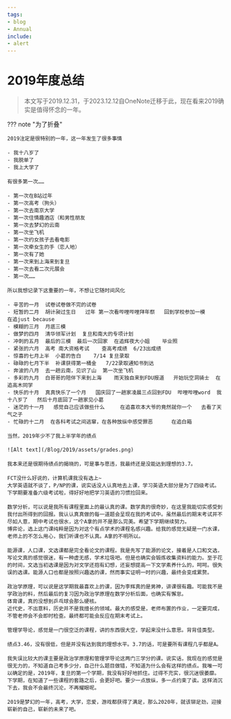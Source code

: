 ```yaml
---
tags:
- blog
- Annual
include:
- alert
---
```


# 2019年度总结
> 本文写于2019.12.31，于2023.12.12自OneNote迁移于此，现在看来2019确实是值得怀念的一年。

??? note "为了折叠"

    2019注定是很特别的一年，这一年发生了很多事情

    - 我十八岁了
    - 我脱单了
    - 我上大学了

    有很多第一次……

    - 第一次在B站过年
    - 第一次高考（狗头）
    - 第一次去南京大学
    - 第一次住情趣酒店（和男性朋友
    - 第一次去梦幻的云南
    - 第一次坐飞机
    - 第一次约女孩子去看电影
    - 第一次牵女生的手（恋人地）
    - 第一次有了她
    - 第一次来到上海来到复旦
    - 第一次去看二次元展会
    - 第一次……

    所以我想记录下这重要的一年，不想让它随时间风化

    - 辛苦的一月  试卷试卷做不完的试卷
    - 短暂的二月  胡计昶过生日   过年 第一次看哔哩哔哩拜年祭   回到学校参加一模      在追just because
    - 模糊的三月  月底三模
    - 做梦的四月  清华领军计划  复旦和南大的专项计划
    - 冲刺的五月  最后的三模  最后一次回家  在追辉夜大小姐    毕业照
    - 紧张的六月  高考 南大资格考试    查高考成绩  6/23出成绩
    - 惊喜的七月上半  小葛的告白    7/14 复旦录取
    - 碌碌的七月下半  补课获得第一桶金   7/22录取通知书到达
    - 奔波的八月  去一趟云南，见识了山  第一次坐飞机 
    - 多彩的九月  白哥哥的陪伴下来到上海    雨天独自来到FDU报道   开始玩空洞骑士  在追高木同学
    - 快乐的十月  真真快乐了一个月   国庆回了一趟家凌晨三点回到FDU  哔哩哔哩word  我十八岁了   然后十月底回了一趟家见小葛
    - 迷茫的十一月   感觉自己应该做些什么     在追喜欢本大爷的竟然就你一个   去看了天气之子  
    - 忙碌的十二月  在各科考试之间逃窜，在各种放纵中感受罪恶      在追白箱

    当然，2019年少不了我上半学年的绩点

    ![Alt text](/Blog/2019/assets/grades.png)

    我本来还是很期待绩点的揭晓的，可是事与愿违，我最终还是没能达到理想的3.7。

    FCT没什么好说的，计算机课我没有选上~
    大学英语就不谈了，P/NP的课，说实话没人认真地去上课，学习英语大部分是为了四级考试。下学期要准备六级考试啦，得好好地把学习英语的习惯捡回来。

    数学分析，可以说是我所有课程里面上的最认真的课。数学真的很奇妙，在这里我能切实感受到我付出所得到的回报。我认认真真做的每一道题会呈现在我的考试中。虽然最后的期末考试并不尽如人意，期中考试也很水，这个A拿的并不是那么完美。希望下学期继续努力。
    博弈论，选上这门课纯粹是因为对这个有点学术的课程名感兴趣。给我的感觉无疑是一门水课，老师上的不怎么用心，我们听课也不认真。A拿的不明所以。

    能源课，人口课，文选课都是完全看论文的课程。我是先写了能源的论文，接着是人口和文选，写论文真的感觉很迷，有一种虚无感，学术垃圾吧。但是也确实会锻炼收集资料的能力。至于花的时间，文选当初选课是因为对文学还抱有幻想，还妄想提高一下文学素养什么的，呵呵。很失误的选课。能源人口也都是按照兴趣选的课，然而事实证明一时的兴趣，最终会变成累赘。

    政治学原理，可以说是这学期我最喜欢上的课，因为李辉真的是男神，讲课很有趣。可能我不是学政治的料，然后最后的复习因为政治学原理在数学分析后面，也确实有懈怠。
    体育课，真的没想到乒乓球会那么硬核。
    近代史，不出意料，历史并不是我擅长的领域。最大的感受是，老师布置的作业，一定要完成，不管老师会不会即时检查。最终都可能会反应在期末考试上。

    管理学导论，感觉是一门很空泛的课程，讲的东西很大空，学起来没什么意思。背背佳类型。

    绩点3.46，没有很低，但是并没有达到我的理想水平。3.7的话，可是要所有课程几乎都是A。

    我失误比较大的课主要是政治学原理和管理学导论这两门三学分的课。说实话，我现在的感觉是很无力的，不知道自己考多少分，自己什么题目做错，不知道为什么会有这样的绩点。我唯一可以确定的是，2019年，复旦的第一个学期，我没有好好地抓住。过得不充实，很沉迷很萎靡。下学期，在知道了一些课程的套路之后，会更好吧。要少一点放纵，多一点约束了诶。这样消沉下去，我会不会最终沉沦，不再耀眼呢。

    2019是梦幻的一年，高考，大学，恋爱，游戏都获得了满足，那么2020年，就该铆足劲，迎接崭新的自己，崭新的未来了吧。
